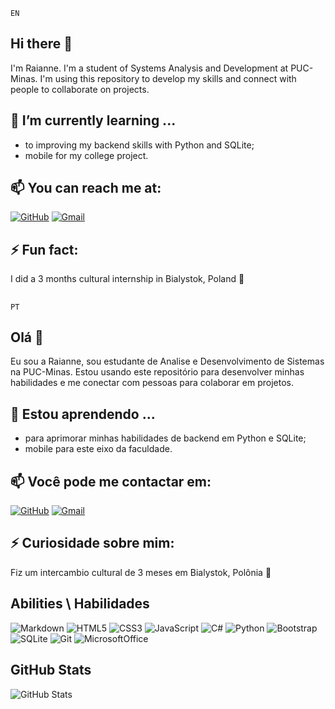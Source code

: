 `` EN ``

## Hi there 👋

I'm Raianne. I'm a student of Systems Analysis and Development at PUC-Minas. 
I'm using this repository to develop my skills and connect with people to collaborate on projects. 

 ## 🌱 I’m currently learning ...
 
- to improving my backend skills with Python and SQLite;
- mobile for my college project.

## 📫 You can reach me at: 

[![GitHub](https://img.shields.io/badge/GitHub-800080?style=for-the-badge&logo=github&logoColor=white)](https://github.com/Raianne-Martins)
<a href="mailto:raianne90martins@gmail.com"><img src="https://img.shields.io/badge/Gmail-D14836?style=for-the-badge&logo=gmail&logoColor=white" alt="Gmail">
</a>

## ⚡ Fun fact:

I did a 3 months cultural internship in Bialystok, Poland 🥟

## 

`` PT ``

## Olá 👋

Eu sou a Raianne, sou estudante de Analise e Desenvolvimento de Sistemas na PUC-Minas. 
Estou usando este repositório para desenvolver minhas habilidades e me conectar com pessoas para colaborar em projetos. 

 ## 🌱 Estou aprendendo ...
 
- para aprimorar minhas habilidades de backend em Python e SQLite;
- mobile para este eixo da faculdade.

## 📫 Você pode me contactar em: 

[![GitHub](https://img.shields.io/badge/GitHub-800080?style=for-the-badge&logo=github&logoColor=white)](https://github.com/Raianne-Martins)
<a href="mailto:raianne90martins@gmail.com"><img src="https://img.shields.io/badge/Gmail-D14836?style=for-the-badge&logo=gmail&logoColor=white" alt="Gmail">
</a>

## ⚡ Curiosidade sobre mim:

Fiz um intercambio cultural de 3 meses em Bialystok, Polônia 🥟

## 

## Abilities \ Habilidades
![Markdown](https://img.shields.io/badge/Markdown-000?style=for-the-badge&logo=markdown)
![HTML5](https://img.shields.io/badge/HTML5-E34F26?style=for-the-badge&logo=html5&logoColor=white)
![CSS3](https://img.shields.io/badge/CSS3-1572B6?style=for-the-badge&logo=css3&logoColor=white)
![JavaScript](https://img.shields.io/badge/JavaScript-F7DF1E?style=for-the-badge&logo=javascript&logoColor=black)
![C#](https://img.shields.io/badge/C%23-239120?style=for-the-badge&logo=c-sharp&logoColor=white)
![Python](https://img.shields.io/badge/python-3670A0?style=for-the-badge&logo=python&logoColor=ffdd54)
![Bootstrap](https://img.shields.io/badge/-boostrap-0D1117?style=for-the-badge&logo=bootstrap&labelColor=0D1117)
![SQLite](https://img.shields.io/badge/sqlite-%2307405e.svg?style=for-the-badge&logo=sqlite&logoColor=white)
![Git](https://img.shields.io/badge/GIT-E44C30?style=for-the-badge&logo=git&logoColor=white)
![MicrosoftOffice](https://img.shields.io/badge/Microsoft_Office-3670A0?style=for-the-badge&logo=microsoft-office&logoColor=white)

## GitHub Stats

![GitHub Stats](https://github-readme-stats.vercel.app/api?username=Raianne-Martins&theme=omni&bg_color=000&border_color=E44C30&show_icons=true&icon_color=ffbf00&title_color=E94D5F&text_color=FFF&hide_title=true&hide_stars=true)

